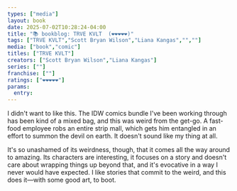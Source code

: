 ```yaml
---
types: ["media"]
layout: book
date: 2025-07-02T10:28:24-04:00
title: "📚 bookblog: TRVE KVLT  (❤️❤️❤️❤️❤️)"
tags: ["TRVE KVLT","Scott Bryan Wilson","Liana Kangas","",""]
media: ["book","comic"]
titles: ["TRVE KVLT"]
creators: ["Scott Bryan Wilson","Liana Kangas"]
series: [""]
franchise: [""]
ratings: ["❤️❤️❤️❤️❤️"]
params:
  entry: 
---
```


I didn't want to like this. The IDW comics bundle I've been working through has been kind of a mixed bag, and this was weird from the get-go. A fast-food employee robs an entire strip mall, which gets him entangled in an effort to summon the devil on earth. It doesn't sound like my thing at all.

It's so unashamed of its weirdness, though, that it comes all the way around to amazing. Its characters are interesting, it focuses on a story and doesn't care about wrapping things up beyond that, and it's evocative in a way I never would have expected. I like stories that commit to the weird, and this does it—with some good art, to boot.